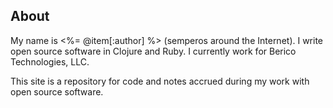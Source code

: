 ## About ##

My name is <%= @item[:author] %> (semperos around the Internet). I write open source software in Clojure and Ruby. I currently work for Berico Technologies, LLC.

This site is a repository for code and notes accrued during my work with open source software.
